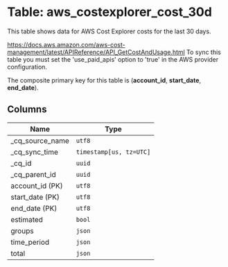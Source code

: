 # Table: aws_costexplorer_cost_30d

This table shows data for AWS Cost Explorer costs for the last 30 days.

https://docs.aws.amazon.com/aws-cost-management/latest/APIReference/API_GetCostAndUsage.html
To sync this table you must set the 'use_paid_apis' option to 'true' in the AWS provider configuration. 

The composite primary key for this table is (**account_id**, **start_date**, **end_date**).

## Columns

| Name          | Type          |
| ------------- | ------------- |
|_cq_source_name|`utf8`|
|_cq_sync_time|`timestamp[us, tz=UTC]`|
|_cq_id|`uuid`|
|_cq_parent_id|`uuid`|
|account_id (PK)|`utf8`|
|start_date (PK)|`utf8`|
|end_date (PK)|`utf8`|
|estimated|`bool`|
|groups|`json`|
|time_period|`json`|
|total|`json`|